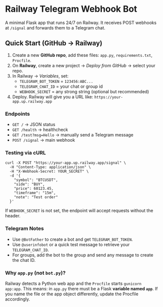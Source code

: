 # Railway Telegram Webhook Bot

A minimal Flask app that runs 24/7 on Railway. It receives POST webhooks at `/signal` and forwards them to a Telegram chat.

## Quick Start (GitHub → Railway)

1. Create a new **GitHub repo**, add these files: `app.py`, `requirements.txt`, `Procfile`.
2. On **Railway**, create a new project → *Deploy from GitHub* → select your repo.
3. In Railway → *Variables*, set:
   - `TELEGRAM_BOT_TOKEN` = `123456:ABC...`
   - `TELEGRAM_CHAT_ID` = your chat or group id
   - `WEBHOOK_SECRET` = any strong string (optional but recommended)
4. Deploy. Railway will give you a URL like: `https://your-app.up.railway.app`

### Endpoints
- `GET /` → JSON status
- `GET /health` → healthcheck
- `GET /test?msg=Hello` → manually send a Telegram message
- `POST /signal` → main webhook

### Testing via cURL
```
curl -X POST "https://your-app.up.railway.app/signal" \
  -H "Content-Type: application/json" \
  -H "X-Webhook-Secret: YOUR_SECRET" \
  -d '{
    "symbol": "BTCUSDT",
    "side": "BUY",
    "price": 60123.45,
    "timeframe": "15m",
    "note": "Test order"
  }'
```

If `WEBHOOK_SECRET` is not set, the endpoint will accept requests without the header.

### Telegram Notes
- Use `@BotFather` to create a bot and get `TELEGRAM_BOT_TOKEN`.
- Use `@userinfobot` or a quick test message to retrieve your `TELEGRAM_CHAT_ID`.
- For groups, add the bot to the group and send any message to create the chat ID.

### Why `app.py` (not `bot.py`)?
Railway detects a Python web app and the `Procfile` starts `gunicorn app:app`.
This means: in `app.py` there must be a Flask **variable named `app`**. If you name the file or the app object differently, update the Procfile accordingly.
